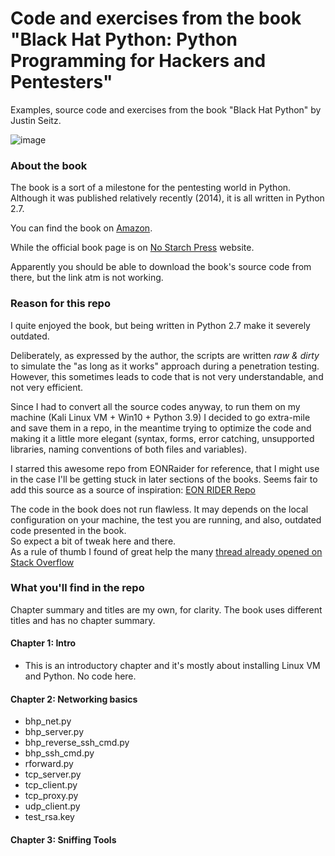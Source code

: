 # Code and exercises from the book "Black Hat Python: Python Programming for Hackers and Pentesters" 
Examples, source code and exercises from the book "Black Hat Python" by Justin Seitz.

![image](https://user-images.githubusercontent.com/57464184/138901408-984413ab-2648-4dbe-b40c-37ac7b59fc63.png)


### About the book
The book is a sort of a milestone for the pentesting world in Python.<br>
Although it was published relatively recently (2014), it is all written in Python 2.7.<br>

You can find the book on <a href="https://www.amazon.it/Black-Hat-Python-Programming-Pentesters-ebook/dp/B00QL616DW#customerReviews">Amazon</a>. <br>

While the official book page is on <a href="https://nostarch.com/black-hat-python2E#updates">No Starch Press</a> website.<br>

Apparently you should be able to download the book's source code from there, but the link atm is not working.<br>
 
### Reason for this repo
I quite enjoyed the book, but being written in Python 2.7 make it severely outdated.<br>

Deliberately, as expressed by the author, the scripts are written _raw & dirty_ to simulate the "as long as it works" approach during a penetration testing.<br>
However, this sometimes leads to code that is not very understandable, and not very efficient.<br>

Since I had to convert all the source codes anyway, to run them on my machine (Kali Linux VM + Win10 + Python 3.9) I decided to go extra-mile and save them in a repo, in the meantime trying to optimize the code and making it a little more elegant (syntax, forms, error catching, unsupported libraries, naming conventions of both files and variables).

I starred this awesome repo from EONRaider for reference, that I might use in the case I'll be getting stuck in later sections of the books. Seems fair to add this source as a source of inspiration: <a href="https://github.com/EONRaider/blackhat-python3">EON RIDER Repo</a>

The code in the book does not run flawless. It may depends on the local configuration on your machine, the test you are running, and also, outdated code presented in the book. <br>So expect a bit of tweak here and there.<br> As a rule of thumb I found of great help the many <a href="https://stackoverflow.com/search?q=black+hat+python+book">thread already opened on Stack Overflow</a>

### What you'll find in the repo
Chapter summary and titles are my own, for clarity. The book uses different titles and has no chapter summary.

#### Chapter 1: Intro
- This is an introductory chapter and it's mostly about installing Linux VM and Python. No code here.

#### Chapter 2: Networking basics
- bhp_net.py
- bhp_server.py
- bhp_reverse_ssh_cmd.py
- bhp_ssh_cmd.py
- rforward.py
- tcp_server.py
- tcp_client.py
- tcp_proxy.py
- udp_client.py
- test_rsa.key

#### Chapter 3: Sniffing Tools
